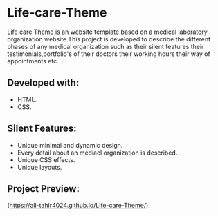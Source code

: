 # Life-care-Theme

Life care Theme is an website template based on a medical laboratory organization website.This project is developed to describe the different phases of any medical organization such as their silent features their testimonials,portfolio's of their doctors their working hours their way of appointments etc.

## Developed with:

* HTML.
* CSS.

## Silent Features:

* Unique minimal and dynamic design.
* Every detail about an mediacl organization is described.
* Unique CSS effects.
* Unique layouts.

## Project Preview:

(https://ali-tahir4024.github.io/Life-care-Theme/).

